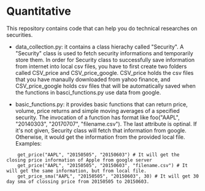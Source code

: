 # Quantitative

This repository contains code that can help you do technical researches on securities.

- data_collection.py: it contains a class hierachy called "Security". A "Security" class is used to fetch security informations and temporarily store them. In order for Security class to successfully save information from internet into local csv files, you have to first create two folders called CSV_price and CSV_price_google. CSV_price holds the csv files that you have manaully downloaded from yahoo finance, and CSV_price_google holds csv files that will be automatically saved when the functions in basci_functions.py use data from google. 
    
- basic_functions.py: it provides basic functions that can return price, volume, price returns and simple moving averages of a specified security. The invocation of a function has format like foo("AAPL", "20140303", "20170707", "filename.csv"). The last attribute is optinal. If it's not given, Security class will fetch that information from google. Otherwise, it would get the information from the provided local file. Examples:
```
    get_price("AAPL", "20150505", "20150603") # It will get the closing price information of Apple from google server
    get_price("AAPL", "20150505", "20150603", "filename.csv") # It will get the same information, but from local file.
    get_price_sma("AAPL", "20150505", "20150603", 30) # It will get 30 day sma of clossing price from 20150505 to 20150603.
```
